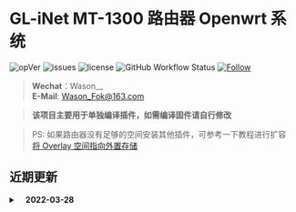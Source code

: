 # GL-iNet MT-1300 路由器 Openwrt 系统
![opVer](https://img.shields.io/badge/Openwrt-19.07.7-blue?style=flat-square)
![issues](https://img.shields.io/github/issues/Wason-Fok/AutoBuild-OpenWrt-MT1300?style=flat-square)
![license](https://img.shields.io/github/license/Wason-Fok/AutoBuild-OpenWrt-MT1300?style=flat-square)
![GitHub Workflow Status](https://img.shields.io/github/workflow/status/Wason-Fok/AutoBuild-OpenWrt-MT1300/Build%20MT1300%20from%20GL-iNet?style=flat-square)
[![Follow](https://img.shields.io/github/followers/Wason-Fok.svg?label=%E5%85%B3%E6%B3%A8%E6%88%91&style=social)](https://github.com/Wason-Fok)  
> **Wechat**：Wason__  
> **E-Mail**: Wason_Fok@163.com

> **该项目主要用于单独编译插件，如需编译固件请自行修改**

>PS: 如果路由器没有足够的空间安装其他插件，可参考一下教程进行扩容  
> [将 Overlay 空间指向外置存储](https://blog.digicat-studio.com/Technology/openwrt_overlay.html)

## 近期更新

<details>
    <summary><b>&nbsp;&nbsp;&nbsp; 2022-03-28</b></summary>
    </br>

    - 修复 Lean luci-app 路径错误导致无法编译

<details>

<details>
    <summary><b>&nbsp;&nbsp;&nbsp; 2022-03-07</b></summary>
    </br>

    - 移除 Lean 网易 UU 加速器插件
    - 移除 TurboAcc 插件
    - 修复 Action 编译环境依赖
    
</details>

<details>
    <summary><b>&nbsp;&nbsp;&nbsp; 2021-10-22</b></summary>
    </br>

    - 添加 灵缇游戏加速器插件
    
</details>

<details>
    <summary><b>&nbsp;&nbsp;&nbsp; 2021-10-19</b></summary>
    </br>

    - 修复 插件打包脚本 Bug
    - 修复 luci-app-socat 权限问题
    - 添加 网易 UU 加速器 官方版 安装脚本
    - 测试 部分插件
    - 更新 Readme
    
</details>

<details>
    <summary><b>&nbsp;&nbsp;&nbsp; 2021-10-18</b></summary>
    </br>

    - 修复 luci-app-argon-config i18n 问题
    - 修复 第三方插件不能正常编译 luci-i18n-*-zh-cn_*.ipk 问题
    - 修复 luci-app-autotimeset 权限问题
    - 添加 luci-app-socat 网络调试工具插件
    - 添加 Lean 的 luci-app-uugamebooster 网易 UU 加速器插件
    - 为保证 .config 配置完整性，使用 `./scripts/diffconfig.sh > diffconfig` 剥离出自定义部分
</details>

<details>
    <summary><b>&nbsp;&nbsp;&nbsp; 2021-10-17</b></summary>
    </br>
    
    - 第一版完成
</details>

---

基于 GL-iNet 官方 [19.07.7](https://github.com/gl-inet/openwrt/tree/openwrt-19.07.7) 分支，添加了部分常用插件。

## 默认设置
- 主机名：`GL-MT1300`
- IP 地址：`192.168.8.1`
- Wifi SSID：`GL-MT1300`
- Wifi 密码：`goodlife`

<details>
    <summary><b>&nbsp;&nbsp;&nbsp; 添加的第三方插件</b></summary>
    </br>

| 插件 | 描述 | 备注 | 状态 | 链接 |
| :--- | :--- | ---: | :---: | :---: |
| helloworld | 不用说大家都懂！ | 不包含 Kcptun Naiveproxy Trojan | ![已测试](https://img.shields.io/badge/-TESTED-green) | [链接](https://github.com/fw876/helloworld) |
| shadowsocks-libv | 不用说大家都懂！| 使用 Lean 版本 而非官方 | ![已测试](https://img.shields.io/badge/-TESTED-green) | [链接](https://github.com/coolsnowwolf/packages/tree/master/net/shadowsocks-libev) |
| wget | 大宝天天见 | 使用 Lean 版本 而非官方 | ![已测试](https://img.shields.io/badge/-TESTED-green) | [链接](https://github.com/coolsnowwolf/packages/tree/master/net/wget) |
| luci-app-bearDropper | SSH 防攻击插件 | | ![已测试](https://img.shields.io/badge/-TESTED-green) | [链接](https://github.com/NateLol/luci-app-bearDropper) |
| luci-app-ddnsto | DDNSTO 内网穿透插件 | | ![已测试](https://img.shields.io/badge/-TESTED-green) | [链接](https://github.com/linkease/nas-packages-luci) |
| luci-theme-edge | Edge 主题 | | ![已测试](https://img.shields.io/badge/-TESTED-green) | [链接](https://github.com/garypang13/luci-theme-edge) |
| luci-app-zerotier | Zerotier 内网穿透插件 | | ![已测试](https://img.shields.io/badge/-TESTED-green) | [链接](https://github.com/coolsnowwolf/lede/tree/master/package/lean/luci-app-zerotier) |
| luci-app-adbyby-plus | 广告屏蔽大师 | | ![已测试](https://img.shields.io/badge/-TESTED-green) | [链接](https://github.com/coolsnowwolf/lede/tree/master/package/lean/luci-app-adbyby-plus) |
| luci-app-autoreboot | Lean 定时重启插件 (与autotimeset 二选一即可)| | ![已测试](https://img.shields.io/badge/-TESTED-green) | [链接](https://github.com/coolsnowwolf/lede/tree/master/package/lean/luci-app-autoreboot) |
| luci-app-ramfree | 内存释放插件 | | ![已测试](https://img.shields.io/badge/-TESTED-green) | [链接](https://github.com/coolsnowwolf/lede/tree/master/package/lean/luci-app-ramfree) |
| luci-app-diskman | 磁盘管理插件 | | ![已测试](https://img.shields.io/badge/-TESTED-green) | [链接](https://github.com/coolsnowwolf/lede/tree/master/package/lean/luci-app-diskman) |
| luci-app-filetransfer | 文件传输插件 | | ![已测试](https://img.shields.io/badge/-TESTED-green) | [链接](https://github.com/coolsnowwolf/lede/tree/master/package/lean/luci-app-filetransfer) |
| luci-app-unblockmusic | 解锁网易云灰色歌曲插件 | | ![已测试](https://img.shields.io/badge/-TESTED-green) | [链接](https://github.com/coolsnowwolf/lede/tree/master/package/lean/luci-app-unblockmusic) |
| luci-app-netdata | Netdata 图形实时监控插件 | Netdata 使用 Lean 版本 而非官方 | ![已测试](https://img.shields.io/badge/-TESTED-green) | [链接](https://github.com/coolsnowwolf/lede/tree/master/package/lean/luci-app-turboacc) |
| luci-app-v2ray-server | V2Ray 服务端 | | ![已测试](https://img.shields.io/badge/-TESTED-green) | [链接](https://github.com/coolsnowwolf/lede/tree/master/package/lean/luci-app-v2ray-server) |
| UUGame | 网易 UU 加速器 官方版本 | 运行插件包中 `install-UUGame.sh` 脚本 安装完成后在 App 中直接绑定即可 | ![已测试](https://img.shields.io/badge/-TESTED-green) |  |
| luci-app-autotimeset | 定时关机重启插件 | 存在权限问题 **`已修复`** | ![已测试](https://img.shields.io/badge/-TESTED-green) | [链接](https://github.com/sirpdboy/luci-app-autotimeset) |
| luci-app-argon-config | Argon 主题配置插件 |  主分支 i18n 问题 **`已修复`** | ![已测试](https://img.shields.io/badge/-TESTED-green) | [链接](https://github.com/jerrykuku/luci-app-argon-config) |
| luci-app-socat | 端口转发工具 | 存在权限问题 **`已修复`** | ![已测试](https://img.shields.io/badge/-TESTED-green) | [链接](https://github.com/nickilchen/luci-app-socat) |
| luci-theme-argon | Argon 主题 | 使用 v2.2.5 版本，主分支 Logo 显示存在问题 | ![已修复](https://img.shields.io/badge/-Fixed-blue) | [链接](https://github.com/jerrykuku/luci-theme-argon) |
| luci-app-serverchan | 微信推送插件 | | ![未测试](https://img.shields.io/badge/-UNTEST-orange) | [链接](https://github.com/tty228/luci-app-serverchan) |
| luci-app-lingtigamebooster | 灵缇游戏加速器插件 | | ![未测试](https://img.shields.io/badge/-UNTEST-orange) | [链接](https://github.com/Droid-MAX/luci-app-lingtigamebooster)
| luci-app-webadmin | Web 管理插件 | 对于 MT-1300 可能用处不大 | ![未测试](https://img.shields.io/badge/-UNTEST-orange) | [链接](https://github.com/coolsnowwolf/lede/tree/master/package/lean/luci-app-webadmin) |
| luci-app-arpbind | IP/MAC 绑定插件 | 对于 MT-1300 可能用处不大 | ![未测试](https://img.shields.io/badge/-UNTEST-orange) | [链接](https://github.com/coolsnowwolf/lede/tree/master/package/lean/luci-app-arpbind) |
| luci-app-ssrserver-python | SSR 服务器 python 版本 | 无法运行(可用 v2ray server 替代) | ![待修复](https://img.shields.io/badge/-FAIL-red) | [链接](https://github.com/coolsnowwolf/lede/tree/master/package/lean/luci-app-ssrserver-python) |
| luci-app-UUGameAcc | 网易 UU 加速器插件 | 暂不支持 mips 平台 **已移除** | ![待修复](https://img.shields.io/badge/-FAIL-red) | [链接](https://github.com/BCYDTZ/luci-app-UUGameAcc) |
| luci-app-linkease | 易有云私有云插件 | 无法成功编译 | ![待修复](https://img.shields.io/badge/-FAIL-red) |  [链接](https://github.com/linkease/nas-packages-luci) |
| luci-app-vlmcsd | KMS 激活服务器插件 | 存在安装后无法运行问题 | ![待修复](https://img.shields.io/badge/-FAIL-red) | [链接](https://github.com/coolsnowwolf/lede/tree/master/package/lean/luci-app-vlmcsd) |
| luci-app-turboacc | TurboAcc 网络加速插件 | 安装后一直处于正在获取数据状态 **已移除** | ![待修复](https://img.shields.io/badge/-FAIL-red) | [链接](https://github.com/coolsnowwolf/lede/tree/master/package/lean/luci-app-turboacc) |
| luci-app-uugamebooster | Lean 网易 UU 加速器插件 | **已移除** | ![待修复](https://img.shields.io/badge/-FAIL-red) | [链接](https://github.com/coolsnowwolf/lede/tree/master/package/lean/luci-app-uugamebooster)

</details>

---

## 文件描述
```
- Build-MT1300-gl.yml 用于自动编译固件
- update-cheker-gl.yml 用于每周五检查 GL-iNet 官方固件更新并自动触发编译
- update-cheker-lede.yml 用于每周五检查 Lede 固件更新并自动触发编译

- config
    - .config.gl 固件编译配置文件（可自行添加或移除功能）
- customize
    - create-plugin-packages.sh 用于将需要的 ipk 单独进行打包，并生成 install-*.sh 文件
    - customize-config.sh  用于在编译前进行配置 openwrt 固件（例如：修改 IP 地址、Wifi 等）
    - customize-feeds-gl.sh 用于在编译前 clone 第三方插件等操作
```

---

## 安装打包好的插件
1. 下载 [mt1300-plugin-tar.gz](https://github.com/Wason-Fok/AutoBuild-OpenWrt-MT1300/releases/latest) 并上传到 `/tmp` 目录中，也可以使用 `wget`
2. 解压文件
    ```
    tar -zxvf mt1300-plugin-tar.gz
    ```
3. 进入到 `plugin` 目录，安装需要的功能即可
    ```
    cd plugin
    
    # 使用 ls 可以看到所有安装脚本
    ls -al *.sh

    # 建议在运行插件安装脚本之前先运行下面的脚本，安装基础插件
    sh install-baseplugin.sh

    # 最后运行相应的插件安装脚本即可
    sh install-***.sh
    ```

---

## 鸣谢
- [GL-iNet 官方库](https://github.com/gl-inet/openwrt)

- [P3TERX 的 Action 库](https://github.com/P3TERX/Actions-OpenWrt)

- [Lean 的 OpenWrt 库](https://github.com/coolsnowwolf/lede)

- [igithublab 的 MT1300 库](https://github.com/igithublab/MT1300)

- [由衷感谢 eSir](https://github.com/esirplayground)
    - **如果没有 esir 我也不可能以较快的速度感受到 openwrt 的魅力**
    - 奉上 esir 的 YouTube 频道，视频做的非常详细。希望大家多多关注 ！！！
    - 📺 [eSir Playground](https://github.com/esirplayground)
